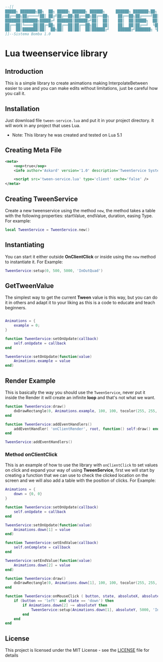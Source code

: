 ```lua
--[[
█████╗ ███████╗██╗  ██╗ █████╗ ██████╗ ██████╗     ██████╗ ███████╗██╗   ██╗███████╗██╗      ██████╗ ██████╗ ███████╗██████╗ 
██╔══██╗██╔════╝██║ ██╔╝██╔══██╗██╔══██╗██╔══██╗    ██╔══██╗██╔════╝██║   ██║██╔════╝██║     ██╔═══██╗██╔══██╗██╔════╝██╔══██╗
███████║███████╗█████╔╝ ███████║██████╔╝██║  ██║    ██║  ██║█████╗  ██║   ██║█████╗  ██║     ██║   ██║██████╔╝█████╗  ██████╔╝
██╔══██║╚════██║██╔═██╗ ██╔══██║██╔══██╗██║  ██║    ██║  ██║██╔══╝  ╚██╗ ██╔╝██╔══╝  ██║     ██║   ██║██╔═══╝ ██╔══╝  ██╔══██╗
██║  ██║███████║██║  ██╗██║  ██║██║  ██║██████╔╝    ██████╔╝███████╗ ╚████╔╝ ███████╗███████╗╚██████╔╝██║     ███████╗██║  ██║
]]--Sistema Bomba 1.0
```

# Lua tweenservice library

## Introduction

This is a simple library to create animations making InterpolateBetween easier to use and you can make edits without limitations, just be careful how you call it.

## Installation

Just download file `tween-service.lua` and put it in your project directory. it will work in any project that uses Lua.

* Note: This library he was created and tested on Lua 5.1

## Creating Meta File

```xml
<meta>
    <oop>true</oop>
    <info author='Askard' version='1.0' description='TweenService System' />

    <script src='tween-service.lua' type='client' cache='false' />
</meta>
```

## Creating TweenService

Create a new tweenservice using the method `new`, the method takes a table with the following properties: startValue, endValue, duration, easing Type. For example:

```lua
local TweenService = TweenService.new()
```

## Instantiating

You can start it either outside **OnClientClick** or inside using the `new` method to instantiate it. For Example:

```lua
TweenService:setup(0, 500, 5000, 'InOutQuad')
```

## GetTweenValue

The simplest way to get the current **Tween** value is this way, but you can do it in others and adapt it to your liking as this is a code to educate and teach beginners.

```lua

Animations = {
    example = 0;
}

function TweenService:setOnUpdate(callback)
    self.onUpdate = callback
end

TweenService:setOnUpdate(function(value)
    Animations.example = value
end)
```

## Render Example

This is basically the way you should use the `TweenService`, never put it inside the Render it will create an infinite **loop** and that's not what we want.

```lua
function TweenService:draw()
    dxDrawRectangle(0, Animations.example, 100, 100, tocolor(255, 255, 255))
end

function TweenService:addEventHandlers()
    addEventHandler( 'onClientRender', root, function() self:draw() end)
end

TweenService:addEventHandlers()
```


### Method onClientClick

This is an example of how to use the library with `onClientClick` to set values on click and expand your way of using **TweenService**, first we will start by creating a function that we can use to check the clicked location on the screen and we will also add a table with the position of clicks. For Example:

```lua
Animations = {
    down = {0, 0}
}

function TweenService:setOnUpdate(callback)
    self.onUpdate = callback
end

TweenService:setOnUpdate(function(value)
    Animations.down[1] = value
end)

function TweenService:setEndValue(callback)
    self.onComplete = callback
end

TweenService:setEndValue(function(value)
    Animations.down[2] = value
end)

function TweenService:draw()
    dxDrawRectangle(0, Animations.down[1], 100, 100, tocolor(255, 255, 255))
end

function TweenService:onMouseClick ( button, state, absoluteX, absoluteY )
    if (button == 'left' and state == 'down') then
        if Animations.down[2] ~= absoluteY then
            TweenService:setup(Animations.down[1], absoluteY, 5000, 'InOutQuad')
        end
    end
end
```

## License

This project is licensed under the MIT License - see the [LICENSE](https://github.com/Askardevs/Tweenservice/blob/main/LICENSE) file for details
